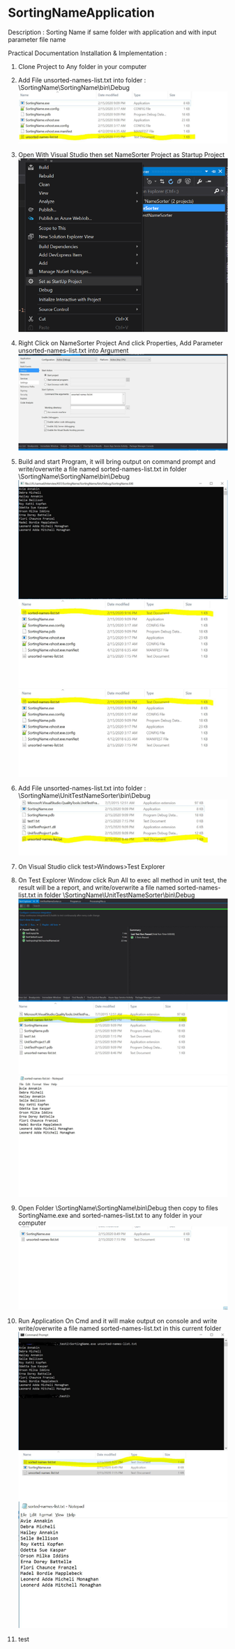 # SortingNameApplication
Description : Sorting Name if same folder with application and with input parameter file name


Practical Documentation
Installation & Implementation :

1. Clone Project to Any folder in your computer
2. Add File unsorted-names-list.txt into folder  : \SortingName\SortingName\bin\Debug
![](Images/AddFileUnsortedListIntoAppBinFolder.JPG)
3. Open With Visual Studio then set NameSorter Project as Startup Project
![](Images/SetAsStarterProject.png)
4. Right Click on NameSorter Project And click Properties,
   Add Parameter unsorted-names-list.txt into Argument
![](Images/SetParameterDebug.JPG)
5. Build and start Program, it will bring output on command prompt and write/overwrite a file named sorted-names-list.txt in folder \SortingName\SortingName\bin\Debug
![](Images/OutputDebugProgram.JPG)
![](Images/OutputDebugProgramMakeNewFile.JPG)
![](Images/OutputDebugProgramMakeNewFile.JPG)

6. Add File unsorted-names-list.txt into folder  : \SortingName\UnitTestNameSorter\bin\Debug
![](Images/AddFileUnsortedListIntoUnitTestBinFolder.JPG)
7. On Visual Studio click test>Windows>Test Explorer
8. On Test Explorer Window click Run All to exec all method in unit test, the result will be a report, and write/overwrite a file named sorted-names-list.txt in folder \SortingName\UnitTestNameSorter\bin\Debug
![](Images/OverAllUnitTest.JPG)
![](Images/OutputRunUnitTestMakeNewFile.JPG)
![](Images/outputFileRunUnitTest.JPG)
9. Open Folder \SortingName\SortingName\bin\Debug then copy to files SortingName.exe and sorted-names-list.txt to any folder in your computer
![](Images/FolderApplikasiExe.JPG)
10. Run Application On Cmd and it will make output on console and write write/overwrite a file named sorted-names-list.txt in this current folder
![](Images/RunApplicationOnCMD.jpg)
![](Images/FolderApplikasiExeAfterRun.JPG)
![](Images/OutputFileAfterApplicationExeRun.JPG)

11. test
